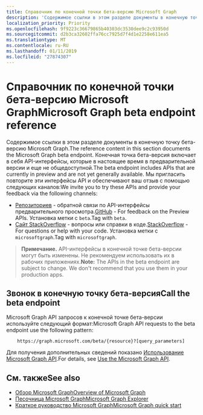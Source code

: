 ```yaml
---
title: Справочник по конечной точки бета-версию Microsoft Graph
description: 'Содержимое ссылки в этом разделе документы в конечную точку бета-версию Microsoft Graph. Конечная точка бета-версия включает в себя API-интерфейсы, которые в настоящее время в предварительной версии и еще не общедоступной. Мы пригласить повторите эти интерфейсы API и обеспечивают ваш отзыв с помощью следующих каналов:'
localization_priority: Priority
ms.openlocfilehash: 9f9223c36679865b40303dc3530dee9c2c93950d
ms.sourcegitcommit: d2b3ca32602ffa76cc7925d7f4d1e2258e611ea5
ms.translationtype: MT
ms.contentlocale: ru-RU
ms.lasthandoff: 01/11/2019
ms.locfileid: "27874307"
---
```

# <a name="microsoft-graph-beta-endpoint-reference"></a><span data-ttu-id="f40b4-105">Справочник по конечной точки бета-версию Microsoft Graph</span><span class="sxs-lookup"><span data-stu-id="f40b4-105">Microsoft Graph beta endpoint reference</span></span>

<span data-ttu-id="f40b4-106">Содержимое ссылки в этом разделе документы в конечную точку бета-версию Microsoft Graph.</span><span class="sxs-lookup"><span data-stu-id="f40b4-106">The reference content in this section documents the Microsoft Graph beta endpoint.</span></span> <span data-ttu-id="f40b4-107">Конечная точка бета-версия включает в себя API-интерфейсы, которые в настоящее время в предварительной версии и еще не общедоступной.</span><span class="sxs-lookup"><span data-stu-id="f40b4-107">The beta endpoint includes APIs that are currently in preview and are not yet generally available.</span></span> <span data-ttu-id="f40b4-108">Мы пригласить повторите эти интерфейсы API и обеспечивают ваш отзыв с помощью следующих каналов:</span><span class="sxs-lookup"><span data-stu-id="f40b4-108">We invite you to try these APIs and provide your feedback via the following channels:</span></span>

- <span data-ttu-id="f40b4-109">[Репозиториев](https://github.com/OfficeDev/microsoft-graph-docs/issues) - обратной связи по API-интерфейсы предварительного просмотра.</span><span class="sxs-lookup"><span data-stu-id="f40b4-109">[GitHub](https://github.com/OfficeDev/microsoft-graph-docs/issues) - For feedback on the Preview APIs.</span></span> <span data-ttu-id="f40b4-110">Установка метки с `beta`.</span><span class="sxs-lookup"><span data-stu-id="f40b4-110">Tag with `beta`.</span></span>
- <span data-ttu-id="f40b4-111">[Сайт StackOverflow](https://stackoverflow.com/questions/tagged/microsoftgraph) - вопросы или справки в коде.</span><span class="sxs-lookup"><span data-stu-id="f40b4-111">[StackOverflow](https://stackoverflow.com/questions/tagged/microsoftgraph) - For questions or help with your code.</span></span> <span data-ttu-id="f40b4-112">Установка метки с `microsoftgraph`.</span><span class="sxs-lookup"><span data-stu-id="f40b4-112">Tag with `microsoftgraph`.</span></span>

> <span data-ttu-id="f40b4-p105">**Примечание.** API-интерфейсы в конечной точке бета-версии могут быть изменены. Не рекомендуем использовать их в рабочих приложениях.</span><span class="sxs-lookup"><span data-stu-id="f40b4-p105">**Note:** The APIs in the beta endpoint are subject to change. We don't recommend that you use them in your production apps.</span></span> 

## <a name="call-the-beta-endpoint"></a><span data-ttu-id="f40b4-115">Звонок в конечную точку бета-версия</span><span class="sxs-lookup"><span data-stu-id="f40b4-115">Call the beta endpoint</span></span>

<span data-ttu-id="f40b4-116">Microsoft Graph API запросов к конечной точке бета-версии используйте следующий формат:</span><span class="sxs-lookup"><span data-stu-id="f40b4-116">Microsoft Graph API requests to the beta endpoint use the following pattern:</span></span>

```
    https://graph.microsoft.com/beta/{resource}?[query_parameters]
```

<span data-ttu-id="f40b4-117">Для получения дополнительных сведений показано [Использование Microsoft Graph API](/graph/use-the-api).</span><span class="sxs-lookup"><span data-stu-id="f40b4-117">For details, see [Use the Microsoft Graph API](/graph/use-the-api).</span></span>

## <a name="see-also"></a><span data-ttu-id="f40b4-118">См. также</span><span class="sxs-lookup"><span data-stu-id="f40b4-118">See also</span></span>

- [<span data-ttu-id="f40b4-119">Обзор Microsoft Graph</span><span class="sxs-lookup"><span data-stu-id="f40b4-119">Overview of Microsoft Graph</span></span>](/graph/overview)
- [<span data-ttu-id="f40b4-120">Песочница Microsoft Graph</span><span class="sxs-lookup"><span data-stu-id="f40b4-120">Microsoft Graph Explorer</span></span>](https://developer.microsoft.com/graph/graph-explorer)
- [<span data-ttu-id="f40b4-121">Краткое руководство Microsoft Graph</span><span class="sxs-lookup"><span data-stu-id="f40b4-121">Microsoft Graph quick start</span></span>](https://developer.microsoft.com/graph/quick-start)

